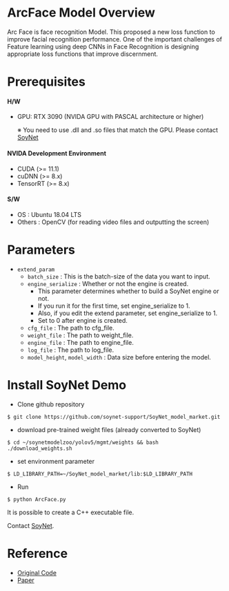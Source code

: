 # ArcFace Model Overview
Arc Face is face recognition Model.
This proposed a new loss function to improve facial recognition performance.
One of the important challenges of Feature learning using deep CNNs in Face Recognition is designing appropriate loss functions that improve discernment.

# Prerequisites
#### H/W
 - GPU: RTX 3090 (NVIDA GPU with PASCAL architecture or higher)
 
   ※ You need to use .dll and .so files that match the GPU. Please contact [SoyNet](https://soynet.io/en/)

#### NVIDA Development Environment
 - CUDA (>= 11.1)
 - cuDNN (>= 8.x)
 - TensorRT (>= 8.x)

#### S/W
 - OS : Ubuntu 18.04 LTS
 - Others : OpenCV (for reading video files and outputting the screen)


# Parameters
 - `extend_param`
      - `batch_size` : This is the batch-size of the data you want to input.
      - `engine_serialize` : Whether or not the engine is created.
         - This parameter determines whether to build a SoyNet engine or not.
         - If you run it for the first time, set engine_serialize to 1.
         - Also, if you edit the extend parameter, set engine_serialize to 1.
         - Set to 0 after engine is created.
      - `cfg_file` : The path to cfg_file.
      - `weight_file` : The path to weight_file.
      - `engine_file` : The path to engine_file.
      - `log_file` :  The path to log_file.
      - `model_height`, `model_width` : Data size before entering the model.

# Install SoyNet Demo

* Clone github repository

```
$ git clone https://github.com/soynet-support/SoyNet_model_market.git
```

* download pre-trained weight files (already converted to SoyNet)

```
$ cd ~/soynetmodelzoo/yolov5/mgmt/weights && bash ./download_weights.sh
```

* set environment parameter

```
$ LD_LIBRARY_PATH=~/SoyNet_model_market/lib:$LD_LIBRARY_PATH
```

* Run
```
$ python ArcFace.py 
```

It is possible to create a C++ executable file.

Contact [SoyNet](https://soynet.io/en/).


# Reference
 - [Original Code](https://github.com/ronghuaiyang/arcface-pytorch)
 - [Paper](https://arxiv.org/abs/1801.07698)
